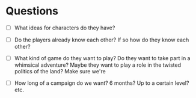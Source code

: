 # Questions
- [ ] What ideas for characters do they have?
- [ ] Do the players already know each other? If so how do they know each other?
- [ ] What kind of game do they want to play? Do they want to take part in a whimsical adventure? Maybe they want to play a role in the twisted politics of the land? Make sure we're
- [ ] How long of a campaign do we want? 6 months? Up to a certain level? etc.

